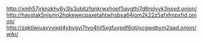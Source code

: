 http://xmh57jrknzkhv6y3ls3ubitzfqnkrwxhopf5aygthi7d6rplyvk3noyd.onion/
http://haystak5njsmn2hqkewecpaxetahtwhsbsa64jom2k22z5afxhnpxfid.onion/
http://zqktlwiuavvvqqt4ybvgvi7tyo4hjl5xgfuvpdf6otjiycgwqbym2qad.onion/wiki/